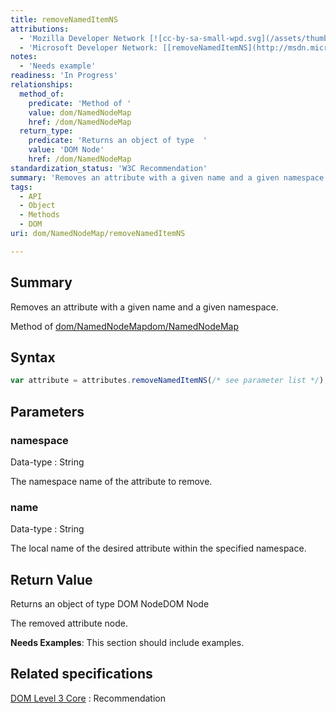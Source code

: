 ```yaml
---
title: removeNamedItemNS
attributions:
  - 'Mozilla Developer Network [![cc-by-sa-small-wpd.svg](/assets/thumb/8/8c/cc-by-sa-small-wpd.svg/120px-cc-by-sa-small-wpd.svg.png)](http://creativecommons.org/licenses/by-sa/3.0/us/): [[NamedNodeMap](https://developer.mozilla.org/en-US/docs/Web/API/NamedNodeMap) Article]'
  - 'Microsoft Developer Network: [[removeNamedItemNS](http://msdn.microsoft.com/en-us/library/ie/ff975160(v=vs.85).aspx) Article]'
notes:
  - 'Needs example'
readiness: 'In Progress'
relationships:
  method_of:
    predicate: 'Method of '
    value: dom/NamedNodeMap
    href: /dom/NamedNodeMap
  return_type:
    predicate: 'Returns an object of type  '
    value: 'DOM Node'
    href: /dom/NamedNodeMap
standardization_status: 'W3C Recommendation'
summary: 'Removes an attribute with a given name and a given namespace.'
tags:
  - API
  - Object
  - Methods
  - DOM
uri: dom/NamedNodeMap/removeNamedItemNS

---
```

## Summary

Removes an attribute with a given name and a given namespace.

Method of [dom/NamedNodeMap](/dom/NamedNodeMap)[dom/NamedNodeMap](/dom/NamedNodeMap)

## Syntax

``` js
var attribute = attributes.removeNamedItemNS(/* see parameter list */);
```

## Parameters

### namespace

 Data-type
:   String

 The namespace name of the attribute to remove.

### name

 Data-type
:   String

 The local name of the desired attribute within the specified namespace.

## Return Value

Returns an object of type DOM NodeDOM Node

The removed attribute node.

**Needs Examples**: This section should include examples.

## Related specifications

[DOM Level 3 Core](http://www.w3.org/TR/DOM-Level-3-Core/)
:   Recommendation

